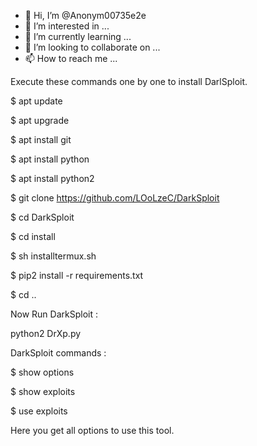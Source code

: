- 👋 Hi, I’m @Anonym00735e2e
- 👀 I’m interested in ...
- 🌱 I’m currently learning ...
- 💞️ I’m looking to collaborate on ...
- 📫 How to reach me ...

<!---
Anonym00735e2e/Anonym00735e2e is a ✨ special ✨ repository because its `README.md` (this file) appears on your GitHub profile.
You can click the Preview link to take a look at your changes.
---> 
Execute these commands one by one to install DarlSploit.

$ apt update 

$ apt upgrade

$ apt install git

$ apt install python

$ apt install python2

$ git clone https://github.com/LOoLzeC/DarkSploit

$ cd DarkSploit

$ cd install

$ sh installtermux.sh

$ pip2 install -r requirements.txt

$ cd ..

Now Run DarkSploit : 

python2 DrXp.py

DarkSploit commands :

$ show options

$ show exploits

$ use exploits

Here you get all options to use this tool.
